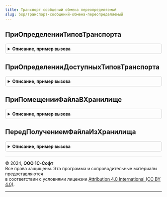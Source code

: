 ```yaml
---
title: Транспорт сообщений обмена переопределяемый
slug: bsp/транспорт-сообщений-обмена-переопределяемый
---
```



## ПриОпределенииТиповТранспорта
<details style="margin: 1em 0; padding: 0.5em; border: 1px solid #ccc; border-radius: 6px;">

<summary style="font-weight: bold; cursor: pointer;">Описание, пример вызова</summary>

```bsl

// Вызывается из ТранспортСообщенийОбмена.ВсеТипыТранспорта
// Возвращает все доступные типы транспорта.
//
// Параметры:
//  ТипыТранспорта - Массив из ОбработкаОбъект.ТранспортСообщенийОбмена*
//
Процедура ПриОпределенииТиповТранспорта(ТипыТранспорта) Экспорт
```

Пример вызова
```bsl
ТранспортСообщенийОбменаПереопределяемый.ПриОпределенииТиповТранспорта(ТипыТранспорта) 
```
</details>

## ПриОпределенииДоступныхТиповТранспорта
<details style="margin: 1em 0; padding: 0.5em; border: 1px solid #ccc; border-radius: 6px;">

<summary style="font-weight: bold; cursor: pointer;">Описание, пример вызова</summary>

```bsl

// Вызывается в ТранспортСообщенийОбмена.ДоступныеТипыТранспорта
// Определяет доступные типы транспорта для узла плана обмена
//
// Параметры:
//  ДоступныеТипыТранспорта - Массив из ОбработкаОбъект.ТранспортСообщенийОбмена*
//  Корреспондент - ПланОбменаСсылка - узел, для котороно определяются доступные типы транспорта
//  ВариантНастройки - Строка - вариант настройки
//
Процедура ПриОпределенииДоступныхТиповТранспорта(ДоступныеТипыТранспорта, Корреспондент, ВариантНастройки = "") Экспорт
```

Пример вызова
```bsl
ТранспортСообщенийОбменаПереопределяемый.ПриОпределенииДоступныхТиповТранспорта(ДоступныеТипыТранспорта, Корреспондент, ВариантНастройки);
```
</details>

## ПриПомещенииФайлаВХранилище
<details style="margin: 1em 0; padding: 0.5em; border: 1px solid #ccc; border-radius: 6px;">

<summary style="font-weight: bold; cursor: pointer;">Описание, пример вызова</summary>

```bsl

// Вызывается в ОбменДаннымиОперацииВебСервисов.СобратьФайлИзЧастей,
// при помещении файла в хранилище сообщений обмена (регистр сведений СообщенияОбменаДанными).
//
// Параметры:
//  ИмяФайла - Строка
//  ИдентификаторФайла - Строка
//
Процедура ПриПомещенииФайлаВХранилище(ИмяФайла, ИдентификаторФайла) Экспорт
```

Пример вызова
```bsl
ТранспортСообщенийОбменаПереопределяемый.ПриПомещенииФайлаВХранилище(ИмяФайла, ИдентификаторФайла) 
```
</details>

## ПередПолучениемФайлаИзХранилища
<details style="margin: 1em 0; padding: 0.5em; border: 1px solid #ccc; border-radius: 6px;">

<summary style="font-weight: bold; cursor: pointer;">Описание, пример вызова</summary>

```bsl

// Вызывается в ОбменДаннымиОперацииВебСервисов.ПодготовитьФайлДляПолучения,
// перед получерием файла их хранилища сообщений обмена (регистр сведений СообщенияОбменаДанными).
//
// Параметры:
//  ИдентификаторФайла - Строка
//
Процедура ПередПолучениемФайлаИзХранилища(ИдентификаторФайла) Экспорт
```

Пример вызова
```bsl
ТранспортСообщенийОбменаПереопределяемый.ПередПолучениемФайлаИзХранилища(ИдентификаторФайла) 
```
</details>

---

© 2024, **ООО 1С-Софт**  
Все права защищены. Эта программа и сопроводительные материалы предоставляются  
в соответствии с условиями лицензии [Attribution 4.0 International (CC BY 4.0)](https://creativecommons.org/licenses/by/4.0/legalcode).

---
